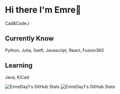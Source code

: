 #  Hi there I'm Emre👋

Cad&Code.)

## Currently Know
Python, Julia, Swift, Javascript, React, Fusion360

## Learning
Java, KiCad


<img src="https://github-readme-stats.vercel.app/api?username=EmreDay1&theme=default&show_icons=true&hide_border=true&count_private=true" alt="EmreDay1's GitHub Stats" />

<img src="https://github-readme-streak-stats.herokuapp.com/?user=EmreDay1&theme=default&hide_border=true" alt="EmreDay1's GitHub Stats" />

